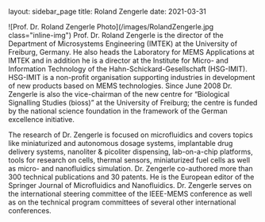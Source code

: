 layout: sidebar_page
title: Roland Zengerle
date: 2021-03-31

![Prof. Dr. Roland Zengerle Photo](/images/RolandZengerle.jpg class="inline-img") Prof. Dr. Roland Zengerle is the director of the Department of Microsystems Engineering (IMTEK) at the University of Freiburg, Germany. He also heads the Laboratory for MEMS Applications at IMTEK and in addition he is a director at the Institute for Micro- and Information Technology of the Hahn-Schickard-Gesellschaft (HSG-IMIT). HSG-IMIT is a non-profit organisation supporting industries in development of new products based on MEMS technologies. Since June 2008 Dr. Zengerle is also the vice-chairman of the new centre for “Biological Signalling Studies (bioss)” at the University of Freiburg; the centre is funded by the national science foundation in the framework of the German excellence initiative. 

The research of Dr. Zengerle is focused on microfluidics and covers topics like miniaturized and autonomous dosage systems, implantable drug delivery systems, nanoliter & picoliter dispensing, lab-on-a-chip platforms, tools for research on cells, thermal sensors, miniaturized fuel cells as well as micro- and nanofluidics simulation. Dr. Zengerle co-authored more than 300 technical publications and 30 patents. He is the European editor of the Springer Journal of Microfluidics and Nanofluidics. Dr. Zengerle serves on the international steering committee of the IEEE-MEMS conference as well as on the technical program committees of several other international conferences. 